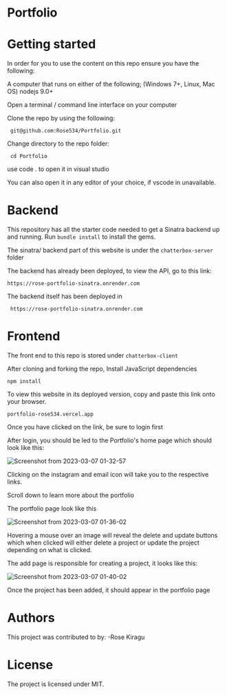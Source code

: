 # Portfolio
# Getting started
In order for you to use the content on this repo ensure you have the following:

A computer that runs on either of the following; (Windows 7+, Linux, Mac OS) nodejs 9.0+

Open a terminal / command line interface on your computer

Clone the repo by using the following:

     git@github.com:Rose534/Portfolio.git

Change directory to the repo folder:

     cd Portfolio

use code . to open it in visual studio

You can also open it in any editor of your choice, if vscode in unavailable.

# Backend

This repository has all the starter code needed to get a Sinatra backend up and running. Run `bundle install` to install the gems.

The sinatra/ backend part of this website is under the `chatterbox-server` folder

The backend has already been deployed, to view the API, go to this link: 

    https://rose-portfolio-sinatra.onrender.com

The backend itself has been deployed in

     https://rose-portfolio-sinatra.onrender.com

# Frontend

The front end to this repo is stored under `chatterbox-client` 

After cloning and forking the repo, Install JavaScript dependencies

    npm install

To view this website in its deployed version, copy and paste this link onto your browser.

    portfolio-rose534.vercel.app

Once you have clicked on the link, be sure to login first

After login, you should be led to the Portfolio's home page which should look like this: 

![Screenshot from 2023-03-07 01-32-57](https://user-images.githubusercontent.com/105820877/223212075-f85fc201-0743-4f63-88b9-6f11b7951c71.png)

Clicking on the instagram and email icon will take you to the respective links.

Scroll down to learn more about the portfolio

The portfolio page look like this

![Screenshot from 2023-03-07 01-36-02](https://user-images.githubusercontent.com/105820877/223212639-73c616ca-ed4a-4529-a829-99c7ec0d9ad0.png)

Hovering a mouse over an image will reveal the delete and update buttons which when clicked will either delete a project or update the project depending on what is clicked.

The add page is responsible for creating a project, it looks like this: 

![Screenshot from 2023-03-07 01-40-02](https://user-images.githubusercontent.com/105820877/223213431-1a220bb5-47c6-4eca-9185-9d23caba4dd2.png)

Once the project has been added, it should appear in the portfolio page

# Authors

This project was contributed to by: -Rose Kiragu

# License

The project is licensed under MIT.



     